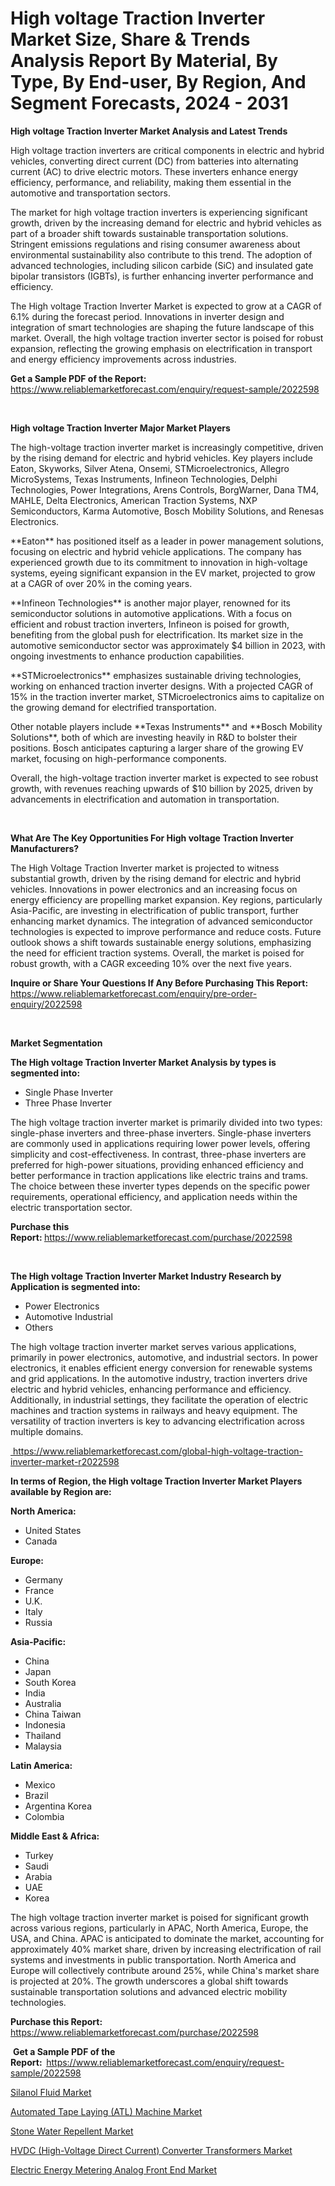 <p><h1>High voltage Traction Inverter Market Size, Share & Trends Analysis Report By Material, By Type, By End-user, By Region, And Segment Forecasts, 2024 - 2031</h1></p><p><strong>High voltage Traction Inverter Market Analysis and Latest Trends</strong></p>
<p><p>High voltage traction inverters are critical components in electric and hybrid vehicles, converting direct current (DC) from batteries into alternating current (AC) to drive electric motors. These inverters enhance energy efficiency, performance, and reliability, making them essential in the automotive and transportation sectors.</p><p>The market for high voltage traction inverters is experiencing significant growth, driven by the increasing demand for electric and hybrid vehicles as part of a broader shift towards sustainable transportation solutions. Stringent emissions regulations and rising consumer awareness about environmental sustainability also contribute to this trend. The adoption of advanced technologies, including silicon carbide (SiC) and insulated gate bipolar transistors (IGBTs), is further enhancing inverter performance and efficiency. </p><p>The High voltage Traction Inverter Market is expected to grow at a CAGR of 6.1% during the forecast period. Innovations in inverter design and integration of smart technologies are shaping the future landscape of this market. Overall, the high voltage traction inverter sector is poised for robust expansion, reflecting the growing emphasis on electrification in transport and energy efficiency improvements across industries.</p></p>
<p><strong>Get a Sample PDF of the Report:&nbsp;</strong> <a href="https://www.reliablemarketforecast.com/enquiry/request-sample/2022598?utm_campaign=1129&utm_medium=2&utm_source=Github&utm_content=ia&utm_term=28102024&utm_id=high-voltage-traction-inverter">https://www.reliablemarketforecast.com/enquiry/request-sample/2022598</a></p>
<p>&nbsp;</p>
<p><strong>High voltage Traction Inverter Major Market Players</strong></p>
<p><p>The high-voltage traction inverter market is increasingly competitive, driven by the rising demand for electric and hybrid vehicles. Key players include Eaton, Skyworks, Silver Atena, Onsemi, STMicroelectronics, Allegro MicroSystems, Texas Instruments, Infineon Technologies, Delphi Technologies, Power Integrations, Arens Controls, BorgWarner, Dana TM4, MAHLE, Delta Electronics, American Traction Systems, NXP Semiconductors, Karma Automotive, Bosch Mobility Solutions, and Renesas Electronics.</p><p>**Eaton** has positioned itself as a leader in power management solutions, focusing on electric and hybrid vehicle applications. The company has experienced growth due to its commitment to innovation in high-voltage systems, eyeing significant expansion in the EV market, projected to grow at a CAGR of over 20% in the coming years.</p><p>**Infineon Technologies** is another major player, renowned for its semiconductor solutions in automotive applications. With a focus on efficient and robust traction inverters, Infineon is poised for growth, benefiting from the global push for electrification. Its market size in the automotive semiconductor sector was approximately $4 billion in 2023, with ongoing investments to enhance production capabilities.</p><p>**STMicroelectronics** emphasizes sustainable driving technologies, working on enhanced traction inverter designs. With a projected CAGR of 15% in the traction inverter market, STMicroelectronics aims to capitalize on the growing demand for electrified transportation.</p><p>Other notable players include **Texas Instruments** and **Bosch Mobility Solutions**, both of which are investing heavily in R&D to bolster their positions. Bosch anticipates capturing a larger share of the growing EV market, focusing on high-performance components.</p><p>Overall, the high-voltage traction inverter market is expected to see robust growth, with revenues reaching upwards of $10 billion by 2025, driven by advancements in electrification and automation in transportation.</p></p>
<p>&nbsp;</p>
<p><strong>What Are The Key Opportunities For High voltage Traction Inverter Manufacturers?</strong></p>
<p><p>The High Voltage Traction Inverter market is projected to witness substantial growth, driven by the rising demand for electric and hybrid vehicles. Innovations in power electronics and an increasing focus on energy efficiency are propelling market expansion. Key regions, particularly Asia-Pacific, are investing in electrification of public transport, further enhancing market dynamics. The integration of advanced semiconductor technologies is expected to improve performance and reduce costs. Future outlook shows a shift towards sustainable energy solutions, emphasizing the need for efficient traction systems. Overall, the market is poised for robust growth, with a CAGR exceeding 10% over the next five years.</p></p>
<p><strong>Inquire or Share Your Questions If Any Before Purchasing This Report:</strong> <a href="https://www.reliablemarketforecast.com/enquiry/pre-order-enquiry/2022598?utm_campaign=1129&utm_medium=2&utm_source=Github&utm_content=ia&utm_term=28102024&utm_id=high-voltage-traction-inverter">https://www.reliablemarketforecast.com/enquiry/pre-order-enquiry/2022598</a></p>
<p>&nbsp;</p>
<p><strong>Market Segmentation</strong></p>
<p><strong>The High voltage Traction Inverter Market Analysis by types is segmented into:</strong></p>
<p><ul><li>Single Phase Inverter</li><li>Three Phase Inverter</li></ul></p>
<p><p>The high voltage traction inverter market is primarily divided into two types: single-phase inverters and three-phase inverters. Single-phase inverters are commonly used in applications requiring lower power levels, offering simplicity and cost-effectiveness. In contrast, three-phase inverters are preferred for high-power situations, providing enhanced efficiency and better performance in traction applications like electric trains and trams. The choice between these inverter types depends on the specific power requirements, operational efficiency, and application needs within the electric transportation sector.</p></p>
<p><strong>Purchase this Report:&nbsp;</strong><a href="https://www.reliablemarketforecast.com/purchase/2022598?utm_campaign=1129&utm_medium=2&utm_source=Github&utm_content=ia&utm_term=28102024&utm_id=high-voltage-traction-inverter">https://www.reliablemarketforecast.com/purchase/2022598</a></p>
<p>&nbsp;</p>
<p><strong>The High voltage Traction Inverter Market Industry Research by Application is segmented into:</strong></p>
<p><ul><li>Power Electronics</li><li>Automotive Industrial</li><li>Others</li></ul></p>
<p><p>The high voltage traction inverter market serves various applications, primarily in power electronics, automotive, and industrial sectors. In power electronics, it enables efficient energy conversion for renewable systems and grid applications. In the automotive industry, traction inverters drive electric and hybrid vehicles, enhancing performance and efficiency. Additionally, in industrial settings, they facilitate the operation of electric machines and traction systems in railways and heavy equipment. The versatility of traction inverters is key to advancing electrification across multiple domains.</p></p>
<p><a href="https://www.reliablemarketforecast.com/global-high-voltage-traction-inverter-market-r2022598?utm_campaign=1129&utm_medium=2&utm_source=Github&utm_content=ia&utm_term=28102024&utm_id=high-voltage-traction-inverter">&nbsp;https://www.reliablemarketforecast.com/global-high-voltage-traction-inverter-market-r2022598</a></p>
<p><strong>In terms of Region, the High voltage Traction Inverter Market Players available by Region are:</strong></p>
<p>
    <p> <strong> North America: </strong>
        <ul>
            <li>United States</li>
            <li>Canada</li>
        </ul>
        </p> 
    <p> <strong> Europe: </strong>
        <ul>
            <li>Germany</li>
            <li>France</li>
            <li>U.K.</li>
            <li>Italy</li>
            <li>Russia</li>
        </ul>
        </p> 
    <p> <strong> Asia-Pacific: </strong>
        <ul>
            <li>China</li>
            <li>Japan</li>
            <li>South Korea</li>
            <li>India</li>
            <li>Australia</li>
            <li>China Taiwan</li>
            <li>Indonesia</li>
            <li>Thailand</li>
            <li>Malaysia</li>
        </ul>
        </p> 
    <p> <strong> Latin America: </strong>
        <ul>
            <li>Mexico</li>
            <li>Brazil</li>
            <li>Argentina Korea</li>
            <li>Colombia</li>
        </ul>
        </p> 
    <p> <strong> Middle East & Africa: </strong>
        <ul>
            <li>Turkey</li>
            <li>Saudi</li>
            <li>Arabia</li>
            <li>UAE</li>
            <li>Korea</li>
        </ul>
    </p>
    </p>
<p><p>The high voltage traction inverter market is poised for significant growth across various regions, particularly in APAC, North America, Europe, the USA, and China. APAC is anticipated to dominate the market, accounting for approximately 40% market share, driven by increasing electrification of rail systems and investments in public transportation. North America and Europe will collectively contribute around 25%, while China's market share is projected at 20%. The growth underscores a global shift towards sustainable transportation solutions and advanced electric mobility technologies.</p></p>
<p><strong>Purchase this Report: </strong><a href="https://www.reliablemarketforecast.com/purchase/2022598?utm_campaign=1129&utm_medium=2&utm_source=Github&utm_content=ia&utm_term=28102024&utm_id=high-voltage-traction-inverter">https://www.reliablemarketforecast.com/purchase/2022598</a></p>
<p>&nbsp;<strong>Get a Sample PDF of the Report:&nbsp;&nbsp;</strong><a href="https://www.reliablemarketforecast.com/enquiry/request-sample/2022598?utm_campaign=1129&utm_medium=2&utm_source=Github&utm_content=ia&utm_term=28102024&utm_id=high-voltage-traction-inverter">https://www.reliablemarketforecast.com/enquiry/request-sample/2022598</a></p>
<p><strong></strong></p>
<p><p><a href="https://www.linkedin.com/pulse/silanol-fluid-market-share-analysis-growth-trends-forecasts-fc6ff?utm_campaign=1129&utm_medium=2&utm_source=Github&utm_content=ia&utm_term=28102024&utm_id=high-voltage-traction-inverter">Silanol Fluid Market</a></p><p><a href="https://issuu.com/reportprime-2/docs/automated-tape-laying-atl-machine-m_0a3d96930cbdc6?utm_campaign=1129&utm_medium=2&utm_source=Github&utm_content=ia&utm_term=28102024&utm_id=high-voltage-traction-inverter">Automated Tape Laying (ATL) Machine Market</a></p><p><a href="https://www.linkedin.com/pulse/stone-water-repellent-market-maturity-analysis-regional-disparities-30eif?utm_campaign=1129&utm_medium=2&utm_source=Github&utm_content=ia&utm_term=28102024&utm_id=high-voltage-traction-inverter">Stone Water Repellent Market</a></p><p><a href="https://issuu.com/reportprime-2/docs/hvdc-high-voltage-direct-current-co_b962484b8b3d5a?utm_campaign=1129&utm_medium=2&utm_source=Github&utm_content=ia&utm_term=28102024&utm_id=high-voltage-traction-inverter">HVDC (High-Voltage Direct Current) Converter Transformers Market</a></p><p><a href="https://github.com/loanv6asmitty/Market-Research-Report-List-1/blob/main/electric-energy-metering-analog-front-end-market.md?utm_campaign=1129&utm_medium=2&utm_source=Github&utm_content=ia&utm_term=28102024&utm_id=high-voltage-traction-inverter">Electric Energy Metering Analog Front End Market</a></p></p>